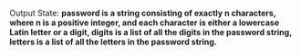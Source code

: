 Output State: **password is a string consisting of exactly n characters, where n is a positive integer, and each character is either a lowercase Latin letter or a digit, digits is a list of all the digits in the password string, letters is a list of all the letters in the password string.**